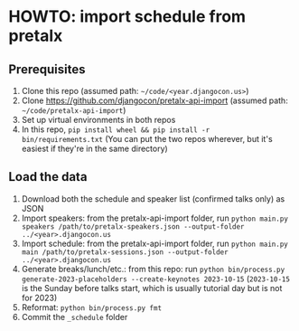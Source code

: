 # HOWTO: import schedule from pretalx

## Prerequisites

1. Clone this repo (assumed path: `~/code/<year.djangocon.us>`)
2. Clone https://github.com/djangocon/pretalx-api-import (assumed path: `~/code/pretalx-api-import`)
3. Set up virtual environments in both repos
4. In this repo, `pip install wheel && pip install -r bin/requirements.txt`
   (You can put the two repos wherever, but it's easiest if they're in the same directory)

## Load the data

1. Download both the schedule and speaker list (confirmed talks only) as JSON
2. Import speakers: from the pretalx-api-import folder, run `python main.py speakers /path/to/pretalx-speakers.json --output-folder ../<year>.djangocon.us`
3. Import schedule: from the pretalx-api-import folder, run `python main.py main /path/to/pretalx-sessions.json --output-folder ../<year>.djangocon.us`
4. Generate breaks/lunch/etc.: from this repo: run `python bin/process.py generate-2023-placeholders --create-keynotes 2023-10-15` (`2023-10-15` is the Sunday before talks start, which is usually tutorial day but is not for 2023)
5. Reformat: `python bin/process.py fmt`
6. Commit the `_schedule` folder
